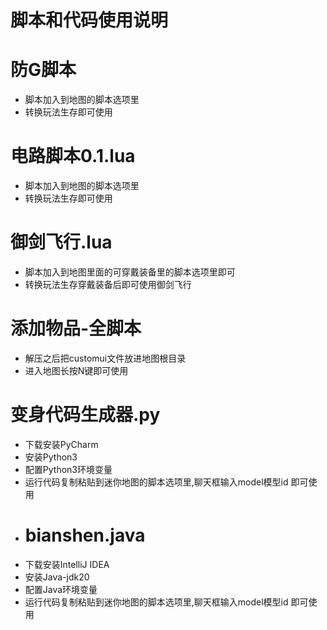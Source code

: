 # 脚本和代码使用说明
# 防G脚本
  - 脚本加入到地图的脚本选项里
  - 转换玩法生存即可使用
# 电路脚本0.1.lua
  - 脚本加入到地图的脚本选项里
  - 转换玩法生存即可使用
# 御剑飞行.lua
  - 脚本加入到地图里面的可穿戴装备里的脚本选项里即可
  - 转换玩法生存穿戴装备后即可使用御剑飞行
# 添加物品-全脚本
  - 解压之后把customui文件放进地图根目录
  - 进入地图长按N键即可使用
# 变身代码生成器.py
- 下载安装PyCharm
- 安装Python3
-  配置Python3环境变量
-  运行代码复制粘贴到迷你地图的脚本选项里,聊天框输入model模型id 即可使用
-  # bianshen.java
- 下载安装IntelliJ IDEA
- 安装Java-jdk20
-  配置Java环境变量
-  运行代码复制粘贴到迷你地图的脚本选项里,聊天框输入model模型id 即可使用
